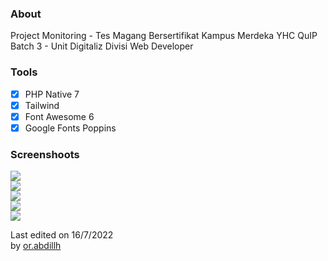 ### About
Project Monitoring - Tes Magang Bersertifikat Kampus Merdeka YHC QuIP Batch 3 - Unit Digitaliz Divisi Web Developer 

### Tools
- [x] PHP Native 7
- [x] Tailwind
- [x] Font Awesome 6
- [x] Google Fonts Poppins

### Screenshoots
<img src="src/assets/asset-1.png" /></br>
<img src="src/assets/asset-2.png" /></br>
<img src="src/assets/asset-3.png" /></br>
<img src="src/assets/asset-4.png" /></br>
<img src="src/assets/asset-5.png" /></br>

Last edited on 16/7/2022 <br>
by [or.abdillh](http://or-abdillh.vercel.app)
